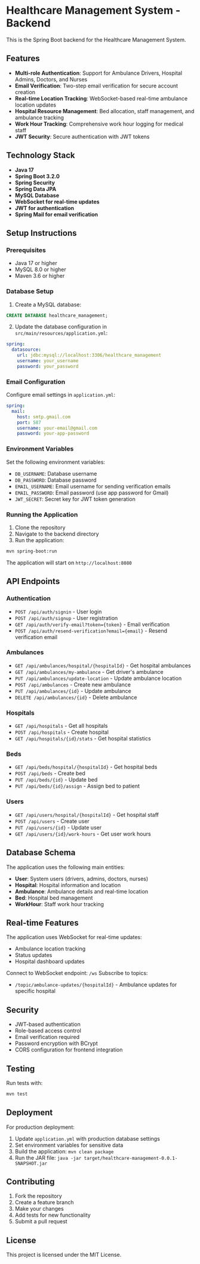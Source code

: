 # Healthcare Management System - Backend

This is the Spring Boot backend for the Healthcare Management System.

## Features

- **Multi-role Authentication**: Support for Ambulance Drivers, Hospital Admins, Doctors, and Nurses
- **Email Verification**: Two-step email verification for secure account creation
- **Real-time Location Tracking**: WebSocket-based real-time ambulance location updates
- **Hospital Resource Management**: Bed allocation, staff management, and ambulance tracking
- **Work Hour Tracking**: Comprehensive work hour logging for medical staff
- **JWT Security**: Secure authentication with JWT tokens

## Technology Stack

- **Java 17**
- **Spring Boot 3.2.0**
- **Spring Security**
- **Spring Data JPA**
- **MySQL Database**
- **WebSocket for real-time updates**
- **JWT for authentication**
- **Spring Mail for email verification**

## Setup Instructions

### Prerequisites

- Java 17 or higher
- MySQL 8.0 or higher
- Maven 3.6 or higher

### Database Setup

1. Create a MySQL database:
```sql
CREATE DATABASE healthcare_management;
```

2. Update the database configuration in `src/main/resources/application.yml`:
```yaml
spring:
  datasource:
    url: jdbc:mysql://localhost:3306/healthcare_management
    username: your_username
    password: your_password
```

### Email Configuration

Configure email settings in `application.yml`:
```yaml
spring:
  mail:
    host: smtp.gmail.com
    port: 587
    username: your-email@gmail.com
    password: your-app-password
```

### Environment Variables

Set the following environment variables:
- `DB_USERNAME`: Database username
- `DB_PASSWORD`: Database password
- `EMAIL_USERNAME`: Email username for sending verification emails
- `EMAIL_PASSWORD`: Email password (use app password for Gmail)
- `JWT_SECRET`: Secret key for JWT token generation

### Running the Application

1. Clone the repository
2. Navigate to the backend directory
3. Run the application:
```bash
mvn spring-boot:run
```

The application will start on `http://localhost:8080`

## API Endpoints

### Authentication
- `POST /api/auth/signin` - User login
- `POST /api/auth/signup` - User registration
- `GET /api/auth/verify-email?token={token}` - Email verification
- `POST /api/auth/resend-verification?email={email}` - Resend verification email

### Ambulances
- `GET /api/ambulances/hospital/{hospitalId}` - Get hospital ambulances
- `GET /api/ambulances/my-ambulance` - Get driver's ambulance
- `PUT /api/ambulances/update-location` - Update ambulance location
- `POST /api/ambulances` - Create new ambulance
- `PUT /api/ambulances/{id}` - Update ambulance
- `DELETE /api/ambulances/{id}` - Delete ambulance

### Hospitals
- `GET /api/hospitals` - Get all hospitals
- `POST /api/hospitals` - Create hospital
- `GET /api/hospitals/{id}/stats` - Get hospital statistics

### Beds
- `GET /api/beds/hospital/{hospitalId}` - Get hospital beds
- `POST /api/beds` - Create bed
- `PUT /api/beds/{id}` - Update bed
- `PUT /api/beds/{id}/assign` - Assign bed to patient

### Users
- `GET /api/users/hospital/{hospitalId}` - Get hospital staff
- `POST /api/users` - Create user
- `PUT /api/users/{id}` - Update user
- `GET /api/users/{id}/work-hours` - Get user work hours

## Database Schema

The application uses the following main entities:
- **User**: System users (drivers, admins, doctors, nurses)
- **Hospital**: Hospital information and location
- **Ambulance**: Ambulance details and real-time location
- **Bed**: Hospital bed management
- **WorkHour**: Staff work hour tracking

## Real-time Features

The application uses WebSocket for real-time updates:
- Ambulance location tracking
- Status updates
- Hospital dashboard updates

Connect to WebSocket endpoint: `/ws`
Subscribe to topics:
- `/topic/ambulance-updates/{hospitalId}` - Ambulance updates for specific hospital

## Security

- JWT-based authentication
- Role-based access control
- Email verification required
- Password encryption with BCrypt
- CORS configuration for frontend integration

## Testing

Run tests with:
```bash
mvn test
```

## Deployment

For production deployment:
1. Update `application.yml` with production database settings
2. Set environment variables for sensitive data
3. Build the application: `mvn clean package`
4. Run the JAR file: `java -jar target/healthcare-management-0.0.1-SNAPSHOT.jar`

## Contributing

1. Fork the repository
2. Create a feature branch
3. Make your changes
4. Add tests for new functionality
5. Submit a pull request

## License

This project is licensed under the MIT License.